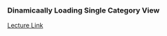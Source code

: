 ### Dinamicaally Loading Single Category View
[Lecture Link](https://www.coursera.org/learn/html-css-javascript-for-web-developers/lecture/bdfu8/lecture-62-dynamically-loading-single-category-view)
